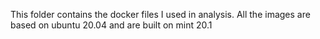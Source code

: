 This folder contains the docker files I used in analysis. All the images are based on ubuntu 20.04 and are built on mint 20.1
